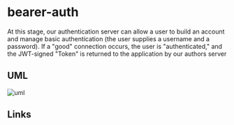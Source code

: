 # bearer-auth
At this stage, our authentication server can allow a user to build an account and manage basic authentication (the user supplies a username and a password). If a "good" connection occurs, the user is "authenticated," and the JWT-signed "Token" is returned to the application by our authors server



## UML

![uml](uml.png)

## Links




